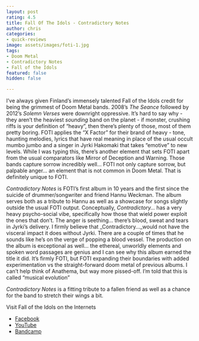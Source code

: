 ```yaml
---
layout: post
rating: 4.5
title: Fall Of The Idols - Contradictory Notes
author: chris
categories:
- quick-reviews
image: assets/images/foti-1.jpg
tags:
- Doom Metal
- Contradictory Notes
- Fall of the Idols
featured: false
hidden: false

---
```

I’ve always given Finland’s immensely talented Fall of the Idols credit for being the grimmest of Doom Metal bands. 2008’s _The Seance_ followed by 2012’s _Solemn Verses_ were downright oppressive. It’s hard to say why - they aren’t the heaviest _sounding_ band on the planet - if monster, crushing riffs is your definition of “heavy”, then there’s plenty of those, most of them pretty boring. FOTI applies the “X Factor” for their brand of heavy - tone, haunting melodies, lyrics that have real meaning in place of the usual occult mumbo jumbo and a singer in Jyrki Hakomaki that takes “emotive” to new levels. While I was typing this, there’s another element that sets FOTI apart from the usual comparators like Mirror of Deception and Warning. Those bands capture sorrow incredibly well… FOTI not only capture sorrow, but palpable anger… an element that is not common in Doom Metal. That is definitely unique to FOTI.

_Contradictory Notes_ is FOTI’s first album in 10 years and the first since the suicide of drummer/songwriter and friend Hannu Weckman. The album serves both as a tribute to Hannu as well as a showcase for songs slightly outside the usual FOTI output. Conceptually, _Contradictory…_ has a very heavy psycho-social vibe, specifically how those that wield power exploit the ones that don’t. The anger is seething… there’s blood, sweat and tears in Jyrki’s delivery. I firmly believe that _Contradictory…_would not have the visceral impact it does without Jyrki. There are a couple of times that he sounds like he’s on the verge of popping a blood vessel. The production on the album is exceptional as well… the ethereal, unworldly elements and spoken word passages are genius and I can see why this album earned the title it did. It’s firmly FOTI, but FOTI expanding their boundaries with added experimentation vs the straight-forward doom metal of previous albums. I can’t help think of Anathema, but way more pissed-off. I’m told that this is called “musical evolution”

_Contradictory Notes_ is a fitting tribute to a fallen friend as well as a chance for the band to stretch their wings a bit.

Visit Fall of the Idols on the Internets

* [Facebook](https://www.facebook.com/falloftheidols/)
* [YouTube](https://www.youtube.com/user/FallOfTheIdols "YouTube")
* [Bandcamp](https://ihate.bandcamp.com/album/contradictory-notes "Bandcamp")
